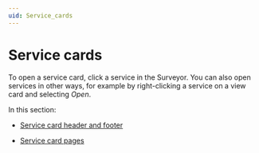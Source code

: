 ```yaml
---
uid: Service_cards
---
```


# Service cards

To open a service card, click a service in the Surveyor. You can also open services in other ways, for example by right-clicking a service on a view card and selecting *Open*.

In this section:

- [Service card header and footer](xref:Service_card_header_and_footer)

- [Service card pages](xref:Service_card_pages)
